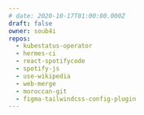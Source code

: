 ```yaml
---
# date: 2020-10-17T01:00:00.000Z
draft: false
owner: soub4i
repos:
  - kubestatus-operator
  - hermes-ci
  - react-spotifycode
  - spotify-js
  - use-wikipedia
  - web-merge
  - moroccan-git
  - figma-tailwindcss-config-plugin
---
```

